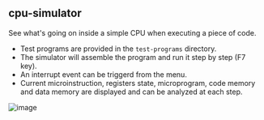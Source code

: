 ## cpu-simulator
See what's going on inside a simple CPU when executing a piece of code.
- Test programs are provided in the `test-programs` directory.
- The simulator will assemble the program and run it step by step (F7 key).
- An interrupt event can be triggerd from the menu.
- Current microinstruction, registers state, microprogram, code memory and data memory are displayed and can be analyzed at each step.

![image](https://github.com/robertlisaru/cpu-simulator/assets/40792547/0d05b14f-2570-440d-9670-5a3efeb948f0)
